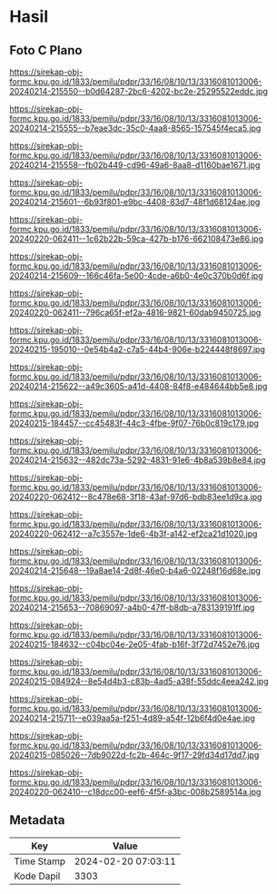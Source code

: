 # Hasil

## Foto C Plano

https://sirekap-obj-formc.kpu.go.id/1833/pemilu/pdpr/33/16/08/10/13/3316081013006-20240214-215550--b0d64287-2bc6-4202-bc2e-25295522eddc.jpg

https://sirekap-obj-formc.kpu.go.id/1833/pemilu/pdpr/33/16/08/10/13/3316081013006-20240214-215555--b7eae3dc-35c0-4aa8-8565-157545f4eca5.jpg

https://sirekap-obj-formc.kpu.go.id/1833/pemilu/pdpr/33/16/08/10/13/3316081013006-20240214-215558--fb02b449-cd96-49a6-8aa8-d1160bae1671.jpg

https://sirekap-obj-formc.kpu.go.id/1833/pemilu/pdpr/33/16/08/10/13/3316081013006-20240214-215601--6b93f801-e9bc-4408-83d7-48f1d68124ae.jpg

https://sirekap-obj-formc.kpu.go.id/1833/pemilu/pdpr/33/16/08/10/13/3316081013006-20240220-062411--1c62b22b-59ca-427b-b176-662108473e86.jpg

https://sirekap-obj-formc.kpu.go.id/1833/pemilu/pdpr/33/16/08/10/13/3316081013006-20240214-215609--166c46fa-5e00-4cde-a6b0-4e0c370b0d6f.jpg

https://sirekap-obj-formc.kpu.go.id/1833/pemilu/pdpr/33/16/08/10/13/3316081013006-20240220-062411--796ca65f-ef2a-4816-9821-60dab9450725.jpg

https://sirekap-obj-formc.kpu.go.id/1833/pemilu/pdpr/33/16/08/10/13/3316081013006-20240215-195010--0e54b4a2-c7a5-44b4-906e-b224448f8697.jpg

https://sirekap-obj-formc.kpu.go.id/1833/pemilu/pdpr/33/16/08/10/13/3316081013006-20240214-215622--a49c3605-a41d-4408-84f8-e484644bb5e8.jpg

https://sirekap-obj-formc.kpu.go.id/1833/pemilu/pdpr/33/16/08/10/13/3316081013006-20240215-184457--cc45483f-44c3-4fbe-9f07-76b0c819c179.jpg

https://sirekap-obj-formc.kpu.go.id/1833/pemilu/pdpr/33/16/08/10/13/3316081013006-20240214-215632--482dc73a-5292-4831-91e6-4b8a539b8e84.jpg

https://sirekap-obj-formc.kpu.go.id/1833/pemilu/pdpr/33/16/08/10/13/3316081013006-20240220-062412--8c478e68-3f18-43af-97d6-bdb83ee1d9ca.jpg

https://sirekap-obj-formc.kpu.go.id/1833/pemilu/pdpr/33/16/08/10/13/3316081013006-20240220-062412--a7c3557e-1de6-4b3f-a142-ef2ca21d1020.jpg

https://sirekap-obj-formc.kpu.go.id/1833/pemilu/pdpr/33/16/08/10/13/3316081013006-20240214-215648--19a8ae14-2d8f-46e0-b4a6-02248f16d68e.jpg

https://sirekap-obj-formc.kpu.go.id/1833/pemilu/pdpr/33/16/08/10/13/3316081013006-20240214-215653--70869097-a4b0-47ff-b8db-a783139191ff.jpg

https://sirekap-obj-formc.kpu.go.id/1833/pemilu/pdpr/33/16/08/10/13/3316081013006-20240215-184632--c04bc04e-2e05-4fab-b16f-3f72d7452e76.jpg

https://sirekap-obj-formc.kpu.go.id/1833/pemilu/pdpr/33/16/08/10/13/3316081013006-20240215-084924--8e54d4b3-c83b-4ad5-a38f-55ddc4eea242.jpg

https://sirekap-obj-formc.kpu.go.id/1833/pemilu/pdpr/33/16/08/10/13/3316081013006-20240214-215711--e039aa5a-f251-4d89-a54f-12b6f4d0e4ae.jpg

https://sirekap-obj-formc.kpu.go.id/1833/pemilu/pdpr/33/16/08/10/13/3316081013006-20240215-085026--7db9022d-fc2b-464c-9f17-29fd34d17dd7.jpg

https://sirekap-obj-formc.kpu.go.id/1833/pemilu/pdpr/33/16/08/10/13/3316081013006-20240220-062410--c18dcc00-eef6-4f5f-a3bc-008b2589514a.jpg


## Metadata

| Key        | Value               |
| ---------- | ------------------- |
| Time Stamp | 2024-02-20 07:03:11 |
| Kode Dapil | 3303                |



